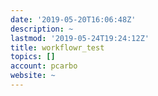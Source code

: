 ```yaml
---
date: '2019-05-20T16:06:48Z'
description: ~
lastmod: '2019-05-24T19:24:12Z'
title: workflowr_test
topics: []
account: pcarbo
website: ~
---
```


